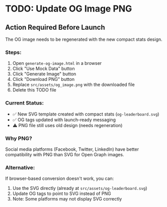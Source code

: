 # TODO: Update OG Image PNG

## Action Required Before Launch

The OG image needs to be regenerated with the new compact stats design.

### Steps:

1. Open `generate-og-image.html` in a browser
2. Click "Use Mock Data" button
3. Click "Generate Image" button
4. Click "Download PNG" button
5. Replace `src/assets/og_image.png` with the downloaded file
6. Delete this TODO file

### Current Status:
- ✅ New SVG template created with compact stats (`og-leaderboard.svg`)
- ✅ OG tags updated with launch-ready messaging
- ⚠️ PNG file still uses old design (needs regeneration)

### Why PNG?
Social media platforms (Facebook, Twitter, LinkedIn) have better compatibility with PNG than SVG for Open Graph images.

### Alternative:
If browser-based conversion doesn't work, you can:
1. Use the SVG directly (already at `src/assets/og-leaderboard.svg`)
2. Update OG tags to point to SVG instead of PNG
3. Note: Some platforms may not display SVG correctly
